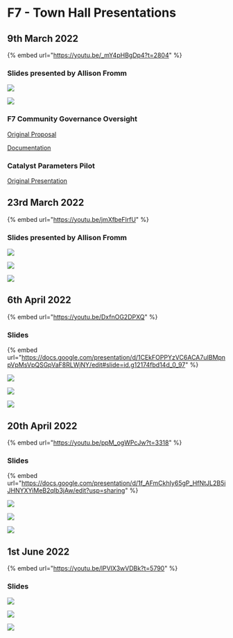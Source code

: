 # F7 - Town Hall Presentations

## 9th March 2022

{% embed url="https://youtu.be/_mY4pHBgDp4?t=2804" %}

### Slides presented by Allison Fromm

![](<../../.gitbook/assets/2022-03-10 (4).png>)

![](<../../.gitbook/assets/2022-03-10 (5).png>)

### F7 Community Governance Oversight

[Original Proposal](https://cardano.ideascale.com/c/idea/383517)

[Documentation](https://quality-assurance-dao.gitbook.io/community-governance-oversight/)

### Catalyst Parameters Pilot

[Original Presentation](https://quality-assurance-dao.gitbook.io/catalyst-circle-oversight-v2/ccv2-meetings/meeting-2-november-25th-2021#presentation-slides)

## 23rd March 2022

{% embed url="https://youtu.be/jmXfbeFlrfU" %}

### Slides presented by Allison Fromm

![](../../.gitbook/assets/2022-04-06.png)

![](<../../.gitbook/assets/2022-04-06 (1).png>)

![](<../../.gitbook/assets/2022-04-06 (2).png>)

## 6th April 2022

{% embed url="https://youtu.be/DxfnOG2DPXQ" %}

### Slides

{% embed url="https://docs.google.com/presentation/d/1CEkFOPPYzVC6ACA7uIBMpnpVpMsVpQSGpVaF8RLWjNY/edit#slide=id.g12174fbd14d_0_97" %}

![](../../.gitbook/assets/2022-04-12.png)

![](<../../.gitbook/assets/2022-04-12 (1).png>)

![](<../../.gitbook/assets/2022-04-12 (2).png>)

## 20th April 2022

{% embed url="https://youtu.be/ppM_ogWPcJw?t=3318" %}

### Slides

{% embed url="https://docs.google.com/presentation/d/1f_AFmCkhIy65gP_HfNtJL2B5iJHNYXYiMeB2qIb3jAw/edit?usp=sharing" %}

![](<../../.gitbook/assets/Screenshot 2022-04-21 102442 (1) (1) (1) (1) (1) (1) (1) (1) (1) (1) (1) (1) (1) (1) (1) (1) (1) (1) (1) (1) (1) (1) (1) (1) (1) (1) (1) (1) (1) (1) (1) (1) (1) (1) (2).png>)

![](<../../.gitbook/assets/Screenshot 2022-04-21 102733.png>)

![](<../../.gitbook/assets/Screenshot 2022-04-21 102524.png>)

## 1st June 2022

{% embed url="https://youtu.be/lPVlX3wVDBk?t=5790" %}

### Slides

![](<../../.gitbook/assets/Screenshot 2022-06-07 134917.png>)

![](<../../.gitbook/assets/Screenshot 2022-06-07 125810.png>)

![](<../../.gitbook/assets/Screenshot 2022-06-07 125829.png>)
